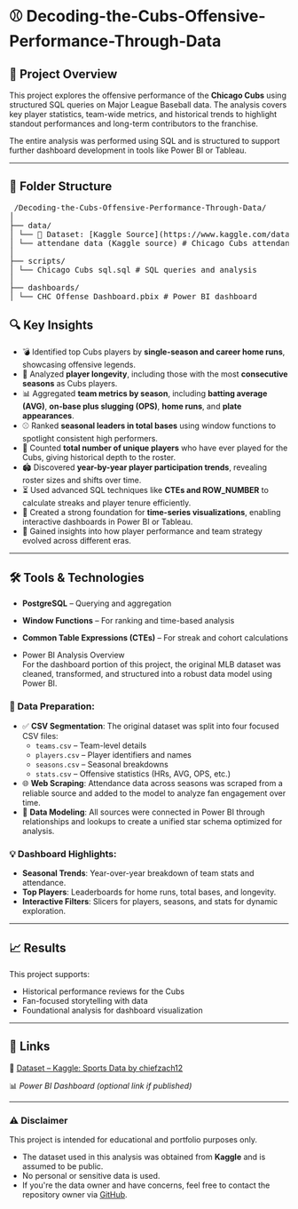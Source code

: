 # ⚾  Decoding-the-Cubs-Offensive-Performance-Through-Data

## 📌 Project Overview  
This project explores the offensive performance of the **Chicago Cubs** using structured SQL queries on Major League Baseball data. The analysis covers key player statistics, team-wide metrics, and historical trends to highlight standout performances and long-term contributors to the franchise.

The entire analysis was performed using SQL and is structured to support further dashboard development in tools like Power BI or Tableau.

---

## 📁 Folder Structure

<pre> /Decoding-the-Cubs-Offensive-Performance-Through-Data/
│
├── data/
│ └── 🔗 Dataset: [Kaggle Source](https://www.kaggle.com/datasets/chiefzach12/sports-data?select=MLB)
│ └── attendane data (Kaggle source) # Chicago Cubs attendance over the years 
│ 
├── scripts/
│ └── Chicago Cubs sql.sql # SQL queries and analysis
│
├── dashboards/
│ └── CHC Offense Dashboard.pbix # Power BI dashboard </pre>  


## 🔍 Key Insights
- 💣 Identified top Cubs players by **single-season and career home runs**, showcasing offensive legends.
- 🔁 Analyzed **player longevity**, including those with the most **consecutive seasons** as Cubs players.
- 📊 Aggregated **team metrics by season**, including **batting average (AVG)**, **on-base plus slugging (OPS)**, **home runs**, and **plate appearances**.
- ⚾ Ranked **seasonal leaders in total bases** using window functions to spotlight consistent high performers.
- 🧮 Counted **total number of unique players** who have ever played for the Cubs, giving historical depth to the roster.
- 🏟️ Discovered **year-by-year player participation trends**, revealing roster sizes and shifts over time.
- ⏳ Used advanced SQL techniques like **CTEs and ROW_NUMBER** to calculate streaks and player tenure efficiently.
- 📅 Created a strong foundation for **time-series visualizations**, enabling interactive dashboards in Power BI or Tableau.
- 🧠 Gained insights into how player performance and team strategy evolved across different eras.


---

## 🛠 Tools & Technologies
- **PostgreSQL** – Querying and aggregation
- **Window Functions** – For ranking and time-based analysis
- **Common Table Expressions (CTEs)** – For streak and cohort calculations
  
- Power BI Analysis Overview  
For the dashboard portion of this project, the original MLB dataset was cleaned, transformed, and structured into a robust data model using Power BI.

### 🔄 Data Preparation:
- ✅ **CSV Segmentation**: The original dataset was split into four focused CSV files:
  - `teams.csv` – Team-level details
  - `players.csv` – Player identifiers and names
  - `seasons.csv` – Seasonal breakdowns
  - `stats.csv` – Offensive statistics (HRs, AVG, OPS, etc.)
- 🌐 **Web Scraping**: Attendance data across seasons was scraped from a reliable source and added to the model to analyze fan engagement over time.
- 🔗 **Data Modeling**: All sources were connected in Power BI through relationships and lookups to create a unified star schema optimized for analysis.

### 💡 Dashboard Highlights:
- **Seasonal Trends**: Year-over-year breakdown of team stats and attendance.
- **Top Players**: Leaderboards for home runs, total bases, and longevity.
- **Interactive Filters**: Slicers for players, seasons, and stats for dynamic exploration.

---

## 📈 Results  
This project supports:

- Historical performance reviews for the Cubs  
- Fan-focused storytelling with data  
- Foundational analysis for dashboard visualization  

---

## 🔗 Links  
📂 [Dataset – Kaggle: Sports Data by chiefzach12](https://www.kaggle.com/datasets/chiefzach12/sports-data)

📊 *Power BI Dashboard (optional link if published)*

---

### ⚠️ Disclaimer  
This project is intended for educational and portfolio purposes only.  
- The dataset used in this analysis was obtained from **Kaggle** and is assumed to be public.  
- No personal or sensitive data is used.  
- If you're the data owner and have concerns, feel free to contact the repository owner via [GitHub]([https://github.com](https://github.com/matmarcinek)).

